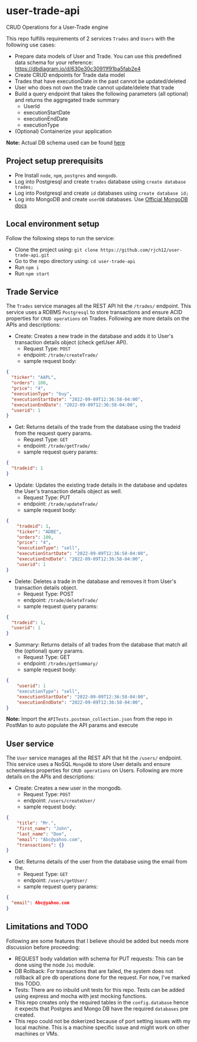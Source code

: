 # user-trade-api
CRUD Operations for a User-Trade engine


This repo fulfills requirements of 2 services `Trades` and `Users` with the following use cases:
- Prepare data models of User and Trade. You can use this predefined data schema for your
reference: https://dbdiagram.io/d/630e30c30911f91ba5fab2e4
- Create CRUD endpoints for Trade data model
- Trades that have executionDate in the past cannot be updated/deleted
- User who does not own the trade cannot update/delete that trade
- Build a query endpoint that takes the following parameters (all optional) and returns the aggregated trade summary
  - UserId
  - executionStartDate
  - executionEndDate
  - executionType
- (Optional) Containerize your application

**Note:** Actual DB schema used can be found [here](https://dbdiagram.io/d/631611c10911f91ba53c0882)

## Project setup prerequisits
- Pre Install `node`, `npm`, `postgres` and `mongodb`.
- Log into Postgresql and create `trades` database using `create database trades;`
- Log into Postgresql and create `id` databases using `create database id;`
- Log into MongoDB and create `userDB` databases. Use [Official MongoDB docs](https://www.mongodb.com/basics/create-database)

## Local environment setup
Follow the following steps to run the service:
- Clone the project using: `git clone https://github.com/rjch12/user-trade-api.git`
- Go to the repo directory using: `cd user-trade-api`
- Run `npm i`
- Run `npm start`

## Trade Service
The `Trades` service manages all the REST API hit the `/trades/` endpoint. This service uses a RDBMS `Postgresql` to store transactions and 
ensure ACID properties for `CRUD operations` on Trades. Following are more details on the APIs and descriptions:

- Create: Creates a new trade in the database and adds it to User's transaction details object (check getUser API).
  - Request Type: `POST`<br />
  - endpoint: `/trade/createTrade/`<br />
  - sample request body: <br />
```json
{
  "ticker": "AAPL",
  "orders": 100,
  "price": "4",
  "executionType": "buy",
  "executionStartDate": "2022-09-09T12:36:58-04:00",
  "executionEndDate": "2022-09-09T12:36:58-04:00",
  "userid": 1
}
```
- Get: Returns details of the trade from the database using the tradeid from the request query params.
  - Request Type: `GET`
  - endpoint: `/trade/getTrade/`
  - sample request query params: 
```json
{
  "tradeid": 1
}
```
- Update: Updates the existing trade details in the database and updates the User's transaction details object as well.
  - Request Type: PUT
  - endpoint: `/trade/updateTrade/`
  - sample request body: 
```json
{
    "tradeid": 1,
    "ticker": "ADBE",
    "orders": 100,
    "price": "4",
    "executionType": "sell",
    "executionStartDate": "2022-09-09T12:36:58-04:00",
    "executionEndDate": "2022-09-09T12:36:58-04:00",
    "userid": 1
}
```
- Delete: Deletes a trade in the database and removes it from User's transaction details object.
  - Request Type: POST
  - endpoint: `/trade/deleteTrade/`
  - sample request query params: 
```json
{
  "tradeid": 1,
  "userid": 1
}
```
- Summary: Returns details of all trades from the database that match all the (optional) query params.
  - Request Type: GET
  - endpoint: `/trades/getSummary/`
  - sample request body: 
```json
{
    "userid": 1
    "executionType": "sell",
    "executionStartDate": "2022-09-09T12:36:58-04:00",
    "executionEndDate": "2022-09-09T12:36:58-04:00",
}
```

**Note:** Import the `APITests.postman_collection.json` from the repo in PostMan to auto populate the API params and execute 

## User service 
The `User` service manages all the REST API that hit the `/users/` endpoint. This service uses a NoSQL `MongoDB` to store User details and 
ensure schemaless properties for `CRUD operations` on Users. Following are more details on the APIs and descriptions:

- Create: Creates a new user in the mongodb.
  - Request Type: `POST`
  - endpoint: `/users/createUser/`
  - sample request body: 
```json
{
    "title": "Mr.",
    "first_name": "John",
    "last_name": "Doe",
    "email": "Abc@yahoo.com",
    "transactions": {}
}
```
- Get: Returns details of the user from the database using the email from the.
  - Request Type: `GET`
  - endpoint: `/users/getUser/`
  - sample request query params: 
```json
{
  "email": Abc@yahoo.com
}
```

## Limitations and TODO
Following are some features that I believe should be added but needs more discussion before proceeding:
- REQUEST body validation with schema for PUT requests: This can be done using the node `Joi` module.
- DB Rollback: For transactions that are failed, the system does not rollback all pre db operations done for the request. For now, I've marked this TODO.
- Tests: There are no inbuild unit tests for this repo. Tests can be added using express and mocha with jest mocking functions.
- This repo creates only the required tables in the `config.database` hence it expects that Postgres and Mongo DB have the required `databases` pre created.
- This repo could not be dokerized because of port setting issues with my local machine. This is a machine specific issue and might work on other machines or VMs. 
